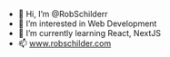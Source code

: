 - 👋 Hi, I’m @RobSchilderr
- 👀 I’m interested in Web Development
- 🌱 I’m currently learning React, NextJS
- 📫 www.robschilder.com

<!---
RobSchilderr/RobSchilderr is a ✨ special ✨ repository because its `README.md` (this file) appears on your GitHub profile.
You can click the Preview link to take a look at your changes.
--->
